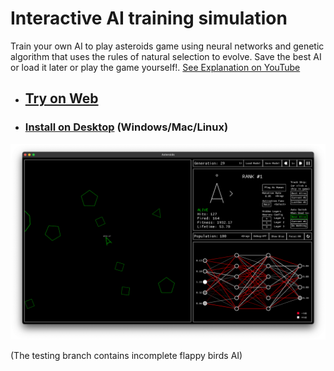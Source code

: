 # Interactive AI training simulation

Train your own AI to play asteroids game using neural networks and genetic algorithm that uses the rules of natural selection to evolve. Save the best AI or load it later or play the game yourself!. [See Explanation on YouTube](https://youtu.be/cZny7WxmmqU)

- ## [Try on Web](https://sparshg.github.io/asteroids-genetic)

- ### [Install on Desktop](https://github.com/sparshg/asteroids-genetic/releases/tag/v0.1.0) (Windows/Mac/Linux)


![](assets/demo.png)

(The testing branch contains incomplete flappy birds AI)
